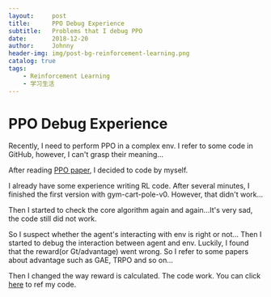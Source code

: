 ```yaml
---
layout:     post
title:      PPO Debug Experience 
subtitle:   Problems that I debug PPO
date:       2018-12-20
author:     Johnny
header-img: img/post-bg-reinforcement-learning.png
catalog: true
tags:
    - Reinforcement Learning
    - 学习生活
---
```


# PPO Debug Experience 
Recently, I need to perform PPO in a complex env.  I refer to some code in GitHub, however, I can't grasp their meaning...

After reading [PPO paper]([https://arxiv.org/abs/1707.06347](https://arxiv.org/abs/1707.06347)
), I decided to code by myself. 

I already have some experience writing RL code. After several minutes, I finished the first version with gym-cart-pole-v0. However, that didn't work...

Then I started to check the core algorithm again and again...It's very sad, the code still did not work.

So I suspect whether the agent's interacting with env is right or not...
Then I started to debug the interaction between agent and env. 
Luckily,  I found that the reward(or Gt/advantage) went wrong. So I refer to some papers about advantage such as GAE, TRPO and so on...

Then I changed the way reward is calculated. The code work.
You can click [here](https://github.com/sweetice/Deep-reinforcement-learning-with-pytorch/tree/master/Char5%20PPO) to ref my code.


